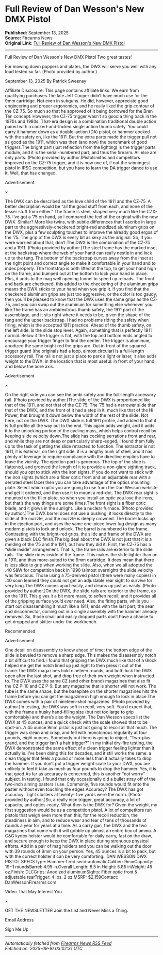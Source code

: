 # Full Review of Dan Wesson's New DMX Pistol 

**Published:** September 13, 2025  
**Source:** Firearms News  
**Original Link:** [Full Review of Dan Wesson's New DMX Pistol ](https://www.firearmsnews.com/editorial/dan-wessons-dmx-pistol/532947)

---

Full Review of Dan Wesson's New DMX Pistol 
Two great tastes!

 For mowing down poppers and plates, the DWX will serve you well with any load tested so far. (Photo provided by author.)

September 13, 2025
By Patrick Sweeney

Affiliate Disclosure: This page contains affiliate links. We earn from qualifying purchases.The late Jeff Cooper didn’t have much use for the 9mm cartridge. Not even in subguns. He did, however, appreciate good engineering and proper ergonomics, and he really liked the grip contour of the CZ-75. So much so that he approved of it being borrowed for the Bren Ten concept. However, the CZ-75 trigger wasn’t so good a thing back in the 1970s and 1980s. That-era design is a combination traditional double action paired with a cocked-and-locked single action thumb safety. You could carry it hammer down as a double-action (DA) pistol, or hammer cocked with the safety on, like the 1911. But the extra parts made the trigger pull not as good as the 1911, which was then (and now) the benchmark of good triggers.The bright part (just reflection from the lighting) is the trigger parts module, and it is the serial-numbered part, and thus the firearm. All else are only parts. (Photo provided by author.)Pistolsmiths and competitors improved on the CZ-75 trigger, and it is now one of, if not the winningest pistol in IPSC competition, but you have to learn the DA trigger dance to use it. Well, that has changed.

Advertisement

×

The DWX can be described as the love child of the 1911 and the CZ-75. A better description would be “all the good stuff from each, and none of the lesser stuff from either.” The frame is steel, shaped very much like the CZX-75. I’ve got a ’75 on hand, so I compared the feel of the original with the new DWX. Similar? More like twins, with subtle differences that I ascribe in large part to the aggressively-checkered bright-red anodized aluminum grips on the DWX, plus a few sculpting touches to improve the already good ergos of the ’75. The grip of the DWX is every bit as sexy as the original. So, if you were worried about that, don’t.The DWX is the combination of the CZ-75 and a 1911. (Photo provided by author.)The steel frame has the marked inset at the backstrap where the web of your hand can really nestle in and lock up to the tang. The bottom of the backstrap curves away from the inset at the right point and correct angle to make it comfortable in your hand and to index properly. The frontstrap is both lifted at the top, to get your hand high on the frame, and bumped out at the bottom to lock your hand in place. Plus, it adds to the mag well opening funnel to speed up reloads. The front and back are checkered, this added to the checkering of the aluminum grips means the DWX sticks to your hand when you grip it. If you find that the checkered aluminum grips are just too aggressive, or the color is too gaudy, then you’ll be pleased to know that the DWX uses the same grips as the CZ-75, and you can swap out the aluminum for something else whenever you like.The frame has an ambidextrous thumb safety, the 1911 part of the assemblage, and it sits right where it needs to be, given the shape of the tang and the upper backstrap. I had no problems riding the safety when firing, which is the accepted 1911 practice. Ahead of the thumb safety, on the left side, is the slide stop lever. Again, something that is perfectly 1911 normal. Below it the trigger is flat, with the top and bottom ends angled to encourage your trigger finger to find the center. The trigger is aluminum, anodized the same bright red the grips are. Out in front of the squared trigger guard (the originals had a loop, almost circular) is a full-length accessory rail. The rail is not just a place to park a light or laser, it also adds weight to the DWX, in the location that is most useful: in front of your hand and below the bore axis.

Advertisement

×

On the right side you can see the ambi safety and the full-length accessory rail. (Photo provided by author.)The slide of the DWX is proportioned like that of the 1911, and not that of the CZ-75. The ’75 had a narrower slide than that of the DWX, and the front of it had a step in it, much like that of the Hi Power, that brought it down below the width of the rest of the slide. Not here, not on the DWX. The DWX slide is full 1911 profile, and added to that it is full profile all the way out to the end. This again adds weight, and it adds it to the unlocking portion of the cycling mass, which helps control recoil by keeping slide velocity down.The slide has cocking serrations front and rear, and while they are not deep or particularly sharp-edged, I found them fully up to the task of getting the slide retracted to function. The extractor is not 1911, it is external, on the right side, it is a lengthy hunk of steel, and it has plenty of leverage to require compliance with the directive empties have to leave the vicinity. The ejection port is generous. The top of the slide is flattened, and grooved the length of it to provide a non-glare sighting track, should you opt to stick with the iron sights. If you do not want to stick with the iron sights (which are a fiber optic front and an adjustable rear with a serrated steel face) then you can take advantage of the optics mounting plate. Select which optic you are going to use from the Dan Wesson website and get it ordered, and then use it to mount a red-dot. The DWX rear sight is mounted on the filler plate, so when you install an optic you lose the irons, but that’s the way things are some times.The front sight is a fiber optic blade, and it glows in the sunlight. Like a nuclear furnace. (Photo provided by author.)The DWX barrel does not use a bushing, it locks directly to the slide at the muzzle, and the muzzle is deeply crowned. The barrel locks up in the ejection port, and uses the same one-piece lower lug design as many modern pistols to lock and unlock. The barrel is numbered to the frame. Contrasting with the bright-red grips, the slide and frame of the DWX are given a black DLC finish.The big deal about the DWX is not just that it is a melding of the ’75 and the 1911, but how they did it. First, the CZ-75 has a “slide inside” arrangement. That is, the frame rails are exterior to the slide rails. The slide rides inside of the frame. This makes the slide lighter than on a 1911, and thus more-suited to the 9mm cartridge. It does mean that there is less slide to grip when working the slide. Also, when we all adopted the .40 S&W for competition back in 1990 (almost overnight) the slide velocity was ferocious. Those using a 75-derived pistol (there were many copies) in .40 soon learned they could not get an adjustable rear sight to survive for very long.The DWX comes apart easily, and cleans up just as easily. (Photo provided by author.)On the DWX, the slide rails are exterior to the frame, as on the 1911. This gives it a bit more mass, to soften recoil, and it provides all of the gripping surface you’d ever need. Also, the firing parts, while you start out disassembling it much like a 1911, ends with the last part, the sear and disconnector, coming out in a single assembly with the hammer already removed. So, those small and easily dropped parts don’t have a chance to get dropped and skitter under the workbench.

Recommended

Advertisement

One detail on disassembly to know ahead of time: the bottom edge of the slide is beveled to remove a sharp edge. This makes the disassembly notch a bit difficult to find. I found that gripping the DWX much like that of a Glock helped me get the notch lined up just right to then press it out of the frame.The DWX magazines hold nineteen rounds, and both lock the DWX open after the last shot, and drop free of their own weight when instructed to. The DWX uses the same CZ (and other brand) magazines that also fit the CZ P-10 and CZ P-9. But any magazine that is shorter will not work. The tube is the same shape, but the baseplate on the shorter magazines hits the frame before you can get the magazine in high enough to lock in place.The DWX comes with a pair of nineteen-shot magazines. (Photo provided by author.)In testing, the DWX was soft in recoil, very soft. You’d expect that, with the frame a husky hand-filling size (but not too large to grip comfortably) and there’s also the weight. The Dan Wesson specs list the DWX at 45 ounces, and a quick check with the scale showed that to be spot-on. A 45 ounce 9mm pistol is just not going to recoil all that much. The trigger was clean and crisp, and fell with monotonous regularity at four pounds, eight ounces. Somebody out there is going to object, “Two-plus grand, and the trigger isn’t a hair trigger?” In my initial dry-fire testing, the DWX demonstrated the same effect of a clean trigger feeling lighter than it actually is. I’ve been doing this for decades, and it still works the same: a clean trigger that feels a pound or more less than it actually takes to drop the hammer. If you don’t put a trigger weight scale to your DWX, you are unlikely to feel it take as much as four pounds to drop the hammer. Yes, it is that good.As far as accuracy is concerned, this is another “not worry” subject. In testing, I found that only occasionally did a bullet stray off of the two-inch aiming pasters I use. Commonly, five rounds would fit onto the paster without even touching the edges.Accuracy? The DWX has got accuracy. Tight clusters at twenty- five yards were the norm. (Photo provided by author.)So, a really nice trigger, great accuracy, a lot of capacity, and optics-ready. What then is the DWX for? Given the weight, my first suggestion would be as a competition pistol. A lot of competitors run pistols that weigh even more than this, for the recoil reduction, the steadiness in aim, and to reduce wear and tear of tens of thousands of rounds a year for years at a time. As a carry gun, the DWX and the two magazines that come with it will gobble up almost an entire box of ammo. A C&G kydex holster would be comfortable for daily carry, fast on the draw, and secure enough to keep the DWX in place during strenuous physical efforts. Add in a pair of mag holders and you can be walking out the door with 39 rounds of 9mm on your person. Yes, 45 ounces is a bit to pack, but with the correct holster it can be very comforting. DAN WESSON DWX PISTOL SPECSType: Hammer-fired semi-automaticCaliber: 9mmCapacity: 19+1 roundsBarrel: 4.95 in.Overall Length: 8.5 in.Height: 5.85 inWeight: 45 oz.Finish: DLCGrips: Anodized aluminumSights: Fiber optic front & adjustable rearTrigger: 4 lbs. 2 oz.MSRP: $2,159Contact: DanWessonFirearms.com

Video That May Interest You

×

GET THE NEWSLETTER
 Join the List and Never Miss a Thing.

Email Address

Sign Me Up

---

*Automatically fetched from [Firearms News RSS Feed](https://www.firearmsnews.com/RSS.aspx?websiteid=77508&listingid=77589)*  
*Fetched on: 2025-09-16 03:02:31 UTC*
